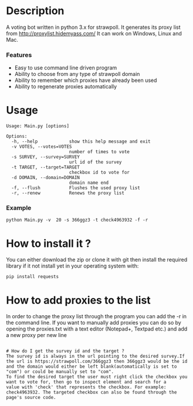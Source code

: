 # Description
A voting bot written in python 3.x for strawpoll. It generates its proxy list from http://proxylist.hidemyass.com/
It can work on Windows, Linux and Mac.

### Features
- Easy to use command line driven program
- Ability to choose from any type of strawpoll domain
- Ability to remember which proxies have already been used
- Ability to regenerate proxies automatically

# Usage
```
Usage: Main.py [options]

Options:
  -h, --help            show this help message and exit
  -v VOTES, --votes=VOTES
                        number of times to vote
  -s SURVEY, --survey=SURVEY
                        url id of the survey
  -t TARGET, --target=TARGET
                        checkbox id to vote for
  -d DOMAIN, --domain=DOMAIN
                        domain name end
  -f, --flush           Flushes the used proxy list
  -r, --renew           Renews the proxy list
```

### Example
```
python Main.py -v  20 -s 366ggz3 -t check4963932 -f -r
```

# How to install it ?
You can either download the zip or clone it with git then install the required library if it not install yet in your operating system with:
```
pip install requests

```

# How to add proxies to the list
In order to change the proxy list through the program you can add the -r in the command line. If you want to manually add proxies
you can do so by opening the proxies.txt with a text editor (Notepad+, Textpad etc.) and add a new proxy per new line
```

# How do I get the survey id and the target ?
The survey id is always in the url pointing to the desired survey.If the url is https://strawpoll.com/366ggz3 then 366ggz3 would be the id
and the domain would either be left blank(automatically is set to "com") or could be manually set to "com".
To find the desired target the user must right click the checkbox you want to vote for, then go to inspect element and search for a
value with 'check' that represents the checkbox. For example: check4963932. The targeted checkbox can also be found through the page's source code.
